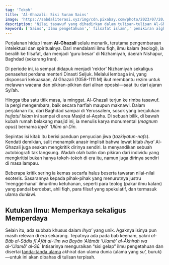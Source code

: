 ```yaml
---
tag: 'Tokoh'
title: 'Al-Ghazali: Sisi Suram Sains'
image: 'https://sabdaliterasi.xyz/img/cdn.pixabay.com/photo/2023/07/20/10/28/ai-generated-8139010_1280.jpg'
description: 'Nilai tasawuf yang dihadirkan dalam tulisan-tulisan Al-Ghazali sangat sugestif. Kadang-kadang mereka bernada sarkastik, dan sering kali mereka juga langsung menyerang.'
keyword: ['Sains','Ilmu pengetahuan',' filsafat islam',' pemikiran alghazali',' tasawuf']
---
```

<p>Perjalanan hidup Imam <strong>Al-Ghazali </strong>selalu menarik, terutama pengembaraan intelektual dan spiritualnya. Dari mendalami ilmu fiqh, ilmu kalam (teologi), ia beralih ke filsafat, dan menjadi ‘guru besar’ di Nizhamiyah, daerah Nishapur, Baghdad (sekarang Iran).</p><p>Di periode ini, ia sempat didapuk menjadi ‘rektor’ Nizhamiyah sekaligus penasehat perdana menteri Dinasti Seljuk. Melalui lembaga ini, yang disponsori kekuasaan, Al Ghazali (1058-1111 M) ikut membantu rezim untuk melawan wacana dan pikiran-pikiran dari aliran oposisi—saat itu dari ajaran Syi’ah.</p><p>Hingga tiba satu titik masa, ia minggat. Al-Ghazali terjun ke rimba tasawuf. Ia pergi mengembara, baik secara harfiah maupun maknawi. Dalam perjalanan itu, dari Baghdad sampai di Yerussalem, sosok yang berjulukan <em>hujjatul Islam </em>ini sampai di area Masjid al-Aqsha. Di sebuah bilik, di bawah kubah rumah belakang masjid ini, ia menulis karya monumental (<em>magnum opus</em>) bernama <em>Iḥyā’ ‘Ulūm al-Dīn.</em></p><p>Sepintas isi kitab itu berisi panduan penyucian jiwa (<em>tazkiyatun-nafs</em>). Kendati demikian, sulit menampik anasir implisit bahwa lewat kitab <em>Ihya’</em> Al-Ghazali juga seakan mengkritik dirinya sendiri. Ia menyandikan sebuah autobiografi tak langsung. Wadah olah batin dan pikiran dari individu yang mengkritisi bukan hanya tokoh-tokoh di era itu, namun juga dirinya sendiri di masa lampau.</p><p>Beberapa kritik sering ia kemas secarfa halus beserta tawaran nilai-nilai esoteris. Sasarannya kepada pihak-pihak yang menurutnya justru ‘menggerhanai’ ilmu-ilmu ketuhanan, seperti para teolog (pakar ilmu kalam) yang pandai berdebat, ahli fiqh, para filsuf yang spekulatif, dan termasuk ulama duniawi.</p><h2>Kutukan Ilmu: Memperkaya sekaligus Memperdaya</h2><p>Selain itu, ada subbab khusus dalam <em>Ihya’ </em>yang unik. Agaknya isinya pun masih relevan di era sekarang. Tepatnya ada pada bab keenam, yakni <em>al-Bāb al-Sādis fī Āfāt al-‘Ilm wa Bayān ‘Alāmāt ‘Ulamā’ al-Ākhirah wa al-‘Ulamā’ al-Sū. </em>Intisarinya menguraikan “sisi gelap” ilmu pengetahuan dan disertai <a href="https://jombang.nu.or.id/opini/tanda-ulama-yang-benar-QWQ0A" target="_blank" rel="nofollow noopener noreferrer">tanda-tanda ulama</a> akhirat dan ulama dunia (ulama yang <em>su’, </em>buruk)—untuk ini akan dibahas di tulisan terpisah.</p>
